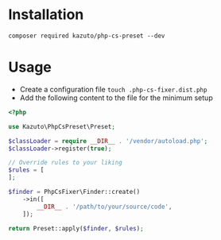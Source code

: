 # Installation
`composer required kazuto/php-cs-preset --dev`

# Usage
- Create a configuration file `touch .php-cs-fixer.dist.php`
- Add the following content to the file for the minimum setup
```php
<?php

use Kazuto\PhpCsPreset\Preset;

$classLoader = require __DIR__ . '/vendor/autoload.php';
$classLoader->register(true);

// Override rules to your liking
$rules = [
];

$finder = PhpCsFixer\Finder::create()
    ->in([
        __DIR__ . '/path/to/your/source/code',
    ]);

return Preset::apply($finder, $rules);
```
  
